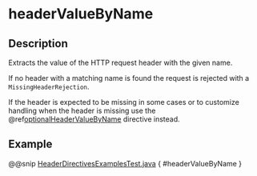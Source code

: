 <a id="headervaluebyname-java"></a>
# headerValueByName

## Description

Extracts the value of the HTTP request header with the given name.

If no header with a matching name is found the request is rejected with a `MissingHeaderRejection`.

If the header is expected to be missing in some cases or to customize
handling when the header is missing use the @ref[optionalHeaderValueByName](optionalHeaderValueByName.md#optionalheadervaluebyname-java) directive instead.

## Example

@@snip [HeaderDirectivesExamplesTest.java](../../../../../../../test/java/docs/http/javadsl/server/directives/HeaderDirectivesExamplesTest.java) { #headerValueByName }